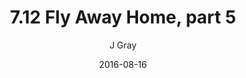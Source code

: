 ---
title: '7.12 Fly Away Home, part 5'
alt: 'Mysteries of the Arcana'
date: '2016-08-16'
author: 'J Gray'
artist: 'Keira'
chapter: '7 Tales of the Arcana'
filler: false
---